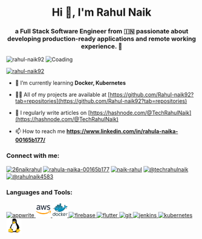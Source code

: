 <h1 align="center">Hi 👋, I'm Rahul Naik</h1>
<h3 align="center">a Full Stack Software Engineer from 🇮🇳 passionate about developing production-ready applications and remote working experience. 🎯</h3>
<img align="right" alt="Coading" width="400" src="https://cdn.dribbble.com/users/1292677/screenshots/6139167/avento.gif">

<p align="left"> <img src="https://komarev.com/ghpvc/?username=rahul-naik92&label=Profile%20views&color=0e75b6&style=flat" alt="rahul-naik92" /> </p>

<p align="left"> <a href="https://github.com/ryo-ma/github-profile-trophy"><img src="https://github-profile-trophy.vercel.app/?username=rahul-naik92" alt="rahul-naik92" /></a> </p>

- 🌱 I’m currently learning **Docker, Kubernetes**

- 👨‍💻 All of my projects are available at [https://github.com/Rahul-naik92?tab=repositories](https://github.com/Rahul-naik92?tab=repositories)

- 📝 I regularly write articles on [https://hashnode.com/@TechRahulNaik](https://hashnode.com/@TechRahulNaik)

- 📫 How to reach me **https://www.linkedin.com/in/rahula-naika-00165b177/**

<h3 align="left">Connect with me:</h3>
<p align="left">
<a href="https://twitter.com/26naikrahul" target="blank"><img align="center" src="https://raw.githubusercontent.com/rahuldkjain/github-profile-readme-generator/master/src/images/icons/Social/twitter.svg" alt="26naikrahul" height="30" width="40" /></a>
<a href="https://linkedin.com/in/rahula-naika-00165b177" target="blank"><img align="center" src="https://raw.githubusercontent.com/rahuldkjain/github-profile-readme-generator/master/src/images/icons/Social/linked-in-alt.svg" alt="rahula-naika-00165b177" height="30" width="40" /></a>
<a href="https://stackoverflow.com/users/naik-rahul" target="blank"><img align="center" src="https://raw.githubusercontent.com/rahuldkjain/github-profile-readme-generator/master/src/images/icons/Social/stack-overflow.svg" alt="naik-rahul" height="30" width="40" /></a>
<a href="https://hashnode.com/@techrahulnaik" target="blank"><img align="center" src="https://raw.githubusercontent.com/rahuldkjain/github-profile-readme-generator/master/src/images/icons/Social/hashnode.svg" alt="@techrahulnaik" height="30" width="40" /></a>
<a href="https://www.youtube.com/c/@rahulnaik4583" target="blank"><img align="center" src="https://raw.githubusercontent.com/rahuldkjain/github-profile-readme-generator/master/src/images/icons/Social/youtube.svg" alt="@rahulnaik4583" height="30" width="40" /></a>
</p>

<h3 align="left">Languages and Tools:</h3>
<p align="left"> <a href="https://appwrite.io" target="_blank" rel="noreferrer"> <img src="https://www.vectorlogo.zone/logos/appwriteio/appwriteio-icon.svg" alt="appwrite" width="40" height="40"/> </a> <a href="https://aws.amazon.com" target="_blank" rel="noreferrer"> <img src="https://raw.githubusercontent.com/devicons/devicon/master/icons/amazonwebservices/amazonwebservices-original-wordmark.svg" alt="aws" width="40" height="40"/> </a> <a href="https://www.docker.com/" target="_blank" rel="noreferrer"> <img src="https://raw.githubusercontent.com/devicons/devicon/master/icons/docker/docker-original-wordmark.svg" alt="docker" width="40" height="40"/> </a> <a href="https://firebase.google.com/" target="_blank" rel="noreferrer"> <img src="https://www.vectorlogo.zone/logos/firebase/firebase-icon.svg" alt="firebase" width="40" height="40"/> </a> <a href="https://flutter.dev" target="_blank" rel="noreferrer"> <img src="https://www.vectorlogo.zone/logos/flutterio/flutterio-icon.svg" alt="flutter" width="40" height="40"/> </a> <a href="https://git-scm.com/" target="_blank" rel="noreferrer"> <img src="https://www.vectorlogo.zone/logos/git-scm/git-scm-icon.svg" alt="git" width="40" height="40"/> </a> <a href="https://www.jenkins.io" target="_blank" rel="noreferrer"> <img src="https://www.vectorlogo.zone/logos/jenkins/jenkins-icon.svg" alt="jenkins" width="40" height="40"/> </a> <a href="https://kubernetes.io" target="_blank" rel="noreferrer"> <img src="https://www.vectorlogo.zone/logos/kubernetes/kubernetes-icon.svg" alt="kubernetes" width="40" height="40"/> </a> <a href="https://www.linux.org/" target="_blank" rel="noreferrer"> <img src="https://raw.githubusercontent.com/devicons/devicon/master/icons/linux/linux-original.svg" alt="linux" width="40" height="40"/> </a> </p>
